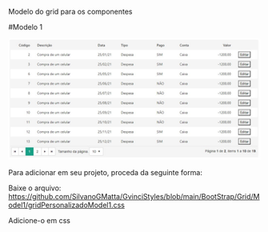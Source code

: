Modelo do grid para os componentes

#Modelo 1

![modelo 1](GridModel1.jpeg)

Para adicionar em seu projeto, proceda da seguinte forma:

Baixe o arquivo: https://github.com/SilvanoGMatta/GvinciStyles/blob/main/BootStrap/Grid/Model1/gridPersonalizadoModel1.css

Adicione-o  em css

